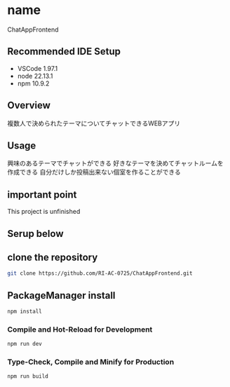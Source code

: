 # name

ChatAppFrontend

## Recommended IDE Setup

- VSCode 1.97.1
- node 22.13.1
- npm 10.9.2

## Overview

複数人で決められたテーマについてチャットできるWEBアプリ

## Usage

興味のあるテーマでチャットができる
好きなテーマを決めてチャットルームを作成できる
自分だけしか投稿出来ない個室を作ることができる

## important point

This project is unfinished

## Serup below
## clone the repository
```sh
git clone https://github.com/RI-AC-0725/ChatAppFrontend.git
```
## PackageManager install
```sh
npm install
```
### Compile and Hot-Reload for Development
```sh
npm run dev
```
### Type-Check, Compile and Minify for Production
```sh
npm run build
```
